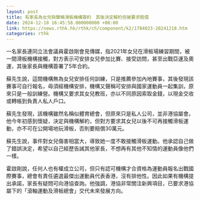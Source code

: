```yaml
---
layout: post
title: 有家長為女兒與聲稱滑板機構簽約　其後決定解約但被要求賠償
date: 2024-12-18 16:45:58.000000000 +08:00
link: https://news.rthk.hk/rthk/ch/component/k2/1784023-20241218.htm
categories: rthk
---
```


一名家長連同立法會議員霍啟剛會見傳媒，指2021年女兒在滑板場練習期間，被一間滑板機構接觸，對方表示可安排女兒參加比賽、接受訪問，甚至出戰亞運及奧運，其後家長與機構簽署了5年合約。

蘇先生說，這間機構無為女兒安排任何訓練，只是推薦參加內地賽事，其後發現該賽事可自行報名，毋須經機構安排，機構又聲稱可安排與國家運動員一起集訓，原來只是一般訓練營。機構又要求其女兒教班，亦以不同原因索取金錢，以現金交收或轉帳到負責人私人戶口。

蘇先生發現，該機構雖然名稱似體育總會，但原來只是私人公司，並非港協屬會。他今年初感到懷疑，決定與機構解約，但對方要求其女兒以後不可再接觸滑板運動，亦不可在公開場地玩滑板，否則要賠償30萬元。

蘇先生說，事件對女兒傷害相當大，導致她一度不敢接觸滑板運動。他承認自己做了錯誤決定，希望以自己經歷告誡其他家長，不想再有其他不知情的運動員像他們一樣。

霍啟剛說，任何人也有權成立公司，但只有認可機構才合資格為運動員報名出戰國際賽事，總會有責任遴選最傑出運動員代表香港，沒有排他性。因此如果有機構提出承諾，家長有疑問可向港協查詢。他強調，港協非常關注新興項目，已要求港協屬下的「滾軸運動及滑板總會」交代未來發展方向。
